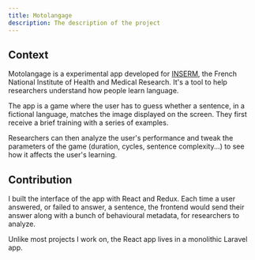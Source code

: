 ```yaml
---
title: Motolangage
description: The description of the project
---
```


## Context

Motolangage is a experimental app developed for [INSERM](https://www.inserm.fr/en/home/), the French National Institute of Health and Medical Research. It's a tool to help researchers understand how people learn language.

The app is a game where the user has to guess whether a sentence, in a fictional language, matches the image displayed on the screen. They first receive a brief training with a series of examples.

Researchers can then analyze the user's performance and tweak the parameters of the game (duration, cycles, sentence complexity...) to see how it affects the user's learning.

## Contribution

I built the interface of the app with React and Redux. Each time a user answered, or failed to answer, a sentence, the frontend would send their answer along with a bunch of behavioural metadata, for researchers to analyze.

Unlike most projects I work on, the React app lives in a monolithic Laravel app.

